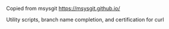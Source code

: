 Copied from msysgit
https://msysgit.github.io/

Utility scripts, branch name completion, and certification for curl